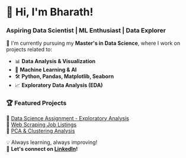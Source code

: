 # 👋 Hi, I'm Bharath! 
### Aspiring Data Scientist | ML Enthusiast | Data Explorer  

🚀 I'm currently pursuing my **Master's in Data Science**, where I work on projects related to:  
- 📊 **Data Analysis & Visualization**
- 🤖 **Machine Learning & AI**
- 🛠 **Python, Pandas, Matplotlib, Seaborn**
- 📈 **Exploratory Data Analysis (EDA)**  

### 🏆 Featured Projects  
🌟 [Data Science Assignment - Exploratory Analysis](https://github.com/Bharath-Naveen/assignment_submission)  
🌟 [Web Scraping Job Listings](https://github.com/YOUR-WEB-SCRAPING-PROJECT)  
🌟 [PCA & Clustering Analysis](https://github.com/YOUR-PCA-PROJECT)  

💡 Always learning, always improving!  
📩 **Let's connect on [LinkedIn](https://www.linkedin.com/in/bharath-n-96334019b/)!**


<!---
Bharath-Naveen/Bharath-Naveen is a ✨ special ✨ repository because its `README.md` (this file) appears on your GitHub profile.
You can click the Preview link to take a look at your changes.
--->
